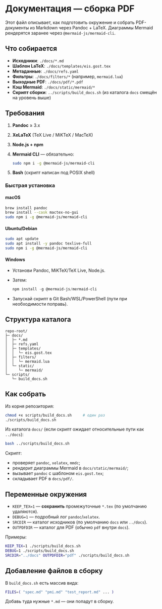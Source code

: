 # Документация — сборка PDF

Этот файл описывает, как подготовить окружение и собрать PDF-документы из Markdown через Pandoc + LaTeX. Диаграммы
Mermaid рендерятся заранее через `@mermaid-js/mermaid-cli`.

## Что собирается

* **Исходники**: `./docs/*.md`
* **Шаблон LaTeX**: `./docs/templates/eis.gost.tex`
* **Метаданные**: `./docs/refs.yaml`
* **Фильтры**: `./docs/filters/*` (например, `mermaid.lua`)
* **Выходные PDF**: `./docs/pdf/*.pdf`
* **Кэш Mermaid**: `./docs/static/mermaid/*`
* **Скрипт сборки**: `../scripts/build_docs.sh` (из каталога `docs` смещён на уровень выше)

## Требования

1. **Pandoc** ≥ 3.x
2. **XeLaTeX** (TeX Live / MiKTeX / MacTeX)
3. **Node.js + npm**
4. **Mermaid CLI** — обязательно:

   ```bash
   sudo npm i -g @mermaid-js/mermaid-cli
   ```

5. **Bash** (скрипт написан под POSIX shell)

### Быстрая установка

#### macOS

```bash
brew install pandoc
brew install --cask mactex-no-gui
sudo npm i -g @mermaid-js/mermaid-cli
```

#### Ubuntu/Debian

```bash
sudo apt update
sudo apt install -y pandoc texlive-full
sudo npm i -g @mermaid-js/mermaid-cli
```

#### Windows

* Установи Pandoc, MiKTeX/TeX Live, Node.js.
* Затем:

  ```powershell
  npm install -g @mermaid-js/mermaid-cli
  ```
* Запускай скрипт в Git Bash/WSL/PowerShell (пути при необходимости поправь).

## Структура каталога

```
repo-root/
├─ docs/
│  ├─ *.md
│  ├─ refs.yaml
│  ├─ templates/
│  │  └─ eis.gost.tex
│  ├─ filters/
│  │  └─ mermaid.lua
│  └─ static/
│     └─ mermaid/
└─ scripts/
   └─ build_docs.sh
```

## Как собрать

Из корня репозитория:

```bash
chmod +x scripts/build_docs.sh     # один раз
./scripts/build_docs.sh
```

Из каталога `docs/` (если скрипт ожидает относительные пути как `../docs`):

```bash
bash ../scripts/build_docs.sh
```

Скрипт:

* проверяет `pandoc`, `xelatex`, `mmdc`;
* рендерит диаграммы Mermaid в `docs/static/mermaid/`;
* вызывает `pandoc` с шаблоном `eis.gost.tex`;
* складывает PDF в `docs/pdf/`.

## Переменные окружения

* `KEEP_TEX=1` — **сохранить** промежуточные `*.tex` (по умолчанию удаляются).
* `DEBUG=1` — подробный лог `pandoc`/`xelatex`.
* `SRCDIR` — каталог исходников (по умолчанию `docs` или `../docs`).
* `OUTPDFDIR` — каталог для PDF (обычно `pdf` внутри `docs`).

Примеры:

```bash
KEEP_TEX=1 ./scripts/build_docs.sh
DEBUG=1 ./scripts/build_docs.sh
SRCDIR="../docs" OUTPDFDIR="pdf" ./scripts/build_docs.sh
```

## Добавление файлов в сборку

В `build_docs.sh` есть массив вида:

```bash
FILES=( "spec.md" "pmi.md" "test_report.md" ... )
```

Добавь туда нужные `*.md` — они попадут в сборку.
